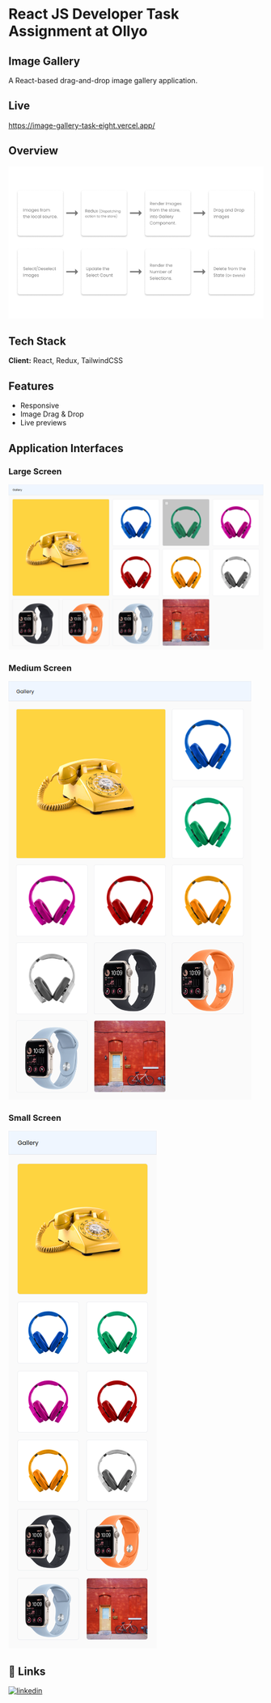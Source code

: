 # React JS Developer Task Assignment at Ollyo

## Image Gallery

A React-based drag-and-drop image gallery application.

## Live

https://image-gallery-task-eight.vercel.app/

## Overview

![Overview Image](https://github.com/hossain-shahrier/Image_Gallery_Task/blob/main/doc.png?raw=true)

## Tech Stack

**Client:** React, Redux, TailwindCSS

## Features

- Responsive
- Image Drag & Drop
- Live previews

## Application Interfaces

### Large Screen

![Large Screen](https://github.com/hossain-shahrier/Image_Gallery_Task/blob/main/lg-screen.png?raw=true)

### Medium Screen

![Large Screen](https://github.com/hossain-shahrier/Image_Gallery_Task/blob/main/md-screen.png?raw=true)

### Small Screen

![Small Screen](https://github.com/hossain-shahrier/Image_Gallery_Task/blob/main/sm-screen.png?raw=true)

## 🔗 Links

[![linkedin](https://img.shields.io/badge/linkedin-0A66C2?style=for-the-badge&logo=linkedin&logoColor=white)](https://www.linkedin.com/in/hossain-shahrier/)
